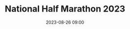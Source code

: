 ---
title: National Half Marathon 2023
location: Tullamore, Co. Offaly
date: 2023-08-26 09:00
latitude: 48.8566
longitude: 2.3522
results:
  - place: 13
    name: Pierce Geoghegan
    time: 1.11.49
    note: M35 5th + Personal Best
  - place: 279
    name: Ciara Broderick Farrell
    time: 1.29.30
    note: FS 7th + Personal Best
  - place: 310
    name: John Touhy
    time: 1.31.06
    note: M40 45th
---
